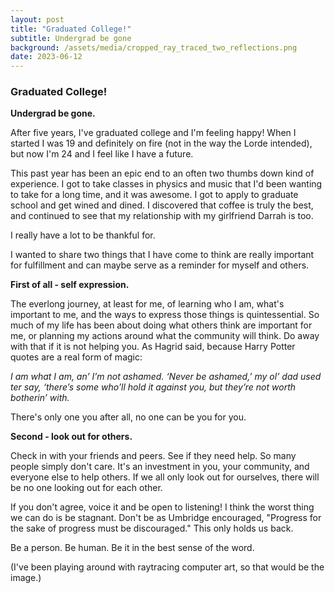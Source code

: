 ```yaml
---
layout: post
title: "Graduated College!"
subtitle: Undergrad be gone
background: /assets/media/cropped_ray_traced_two_reflections.png
date: 2023-06-12
---
```


### Graduated College! 

**Undergrad be gone.**

After five years, I've graduated college and I'm feeling happy! When I started I was 19 and definitely on fire (not in the way the Lorde intended), but now I'm 24 and I feel like I have a future.

This past year has been an epic end to an often two thumbs down kind of experience. I got to take classes in physics and music that I'd been wanting to take for a long time, and it was awesome. I got to apply to graduate school and get wined and dined. I discovered that coffee is truly the best, and continued to see that my relationship with my girlfriend Darrah is too.

I really have a lot to be thankful for. 

I wanted to share two things that I have come to think are really important for fulfillment and can maybe serve as a reminder for myself and others. 

**First of all - self expression.**

The everlong journey, at least for me, of learning who I am, what's important to me, and the ways to express those things is quintessential. So much of my life has been about doing what others think are important for me, or planning my actions around what the community will think. Do away with that if it is not helping you. As Hagrid said, because Harry Potter quotes are a real form of magic:

_I am what I am, an’ I’m not ashamed. ‘Never be ashamed,’ my ol’ dad used ter say, ‘there’s some who’ll hold it against you, but they’re not worth botherin’ with._

There's only one you after all, no one can be you for you.

**Second - look out for others.**

Check in with your friends and peers. See if they need help. So many people simply don't care. It's an investment in you, your community, and everyone else to help others. If we all only look out for ourselves, there will be no one looking out for each other.

If you don't agree, voice it and be open to listening! I think the worst thing we can do is be stagnant. Don't be as Umbridge encouraged, "Progress for the sake of progress must be discouraged." This only holds us back.

Be a person. Be human. Be it in the best sense of the word.

(I've been playing around with raytracing computer art, so that would be the image.)